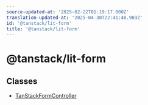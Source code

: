 ```yaml
---
source-updated-at: '2025-02-22T01:19:17.000Z'
translation-updated-at: '2025-04-30T22:41:48.903Z'
id: '@tanstack/lit-form'
title: '@tanstack/lit-form'
---
```


<!-- DO NOT EDIT: this page is autogenerated from the type comments -->

# @tanstack/lit-form

## Classes

- [TanStackFormController](classes/tanstackformcontroller.md)
